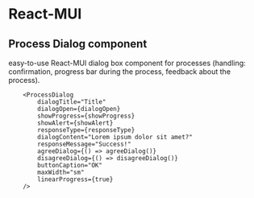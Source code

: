 # React-MUI

## Process Dialog component

easy-to-use React-MUI dialog box component for processes (handling: confirmation, progress bar during the process, feedback about the process).


```
    <ProcessDialog
        dialogTitle="Title"
        dialogOpen={dialogOpen}
        showProgress={showProgress}
        showAlert={showAlert}
        responseType={responseType}
        dialogContent="Lorem ipsum dolor sit amet?"
        responseMessage="Success!"
        agreeDialog={() => agreeDialog()}
        disagreeDialog={() => disagreeDialog()}
        buttonCaption="OK"
        maxWidth="sm"
        linearProgress={true}
    />
```
